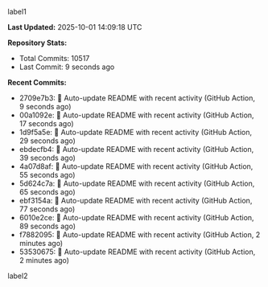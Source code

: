 
label1 
<!-- ACTIVITY_START -->
**Last Updated:** 2025-10-01 14:09:18 UTC

**Repository Stats:**
- Total Commits: 10517
- Last Commit: 9 seconds ago

**Recent Commits:**
- 2709e7b3: 🤖 Auto-update README with recent activity (GitHub Action, 9 seconds ago)
- 00a1092e: 🤖 Auto-update README with recent activity (GitHub Action, 17 seconds ago)
- 1d9f5a5e: 🤖 Auto-update README with recent activity (GitHub Action, 29 seconds ago)
- ebdecfb4: 🤖 Auto-update README with recent activity (GitHub Action, 39 seconds ago)
- 4a07d8af: 🤖 Auto-update README with recent activity (GitHub Action, 55 seconds ago)
- 5d624c7a: 🤖 Auto-update README with recent activity (GitHub Action, 65 seconds ago)
- ebf3154a: 🤖 Auto-update README with recent activity (GitHub Action, 77 seconds ago)
- 6010e2ce: 🤖 Auto-update README with recent activity (GitHub Action, 89 seconds ago)
- f7882095: 🤖 Auto-update README with recent activity (GitHub Action, 2 minutes ago)
- 53530675: 🤖 Auto-update README with recent activity (GitHub Action, 2 minutes ago)
<!-- ACTIVITY_END -->

label2
